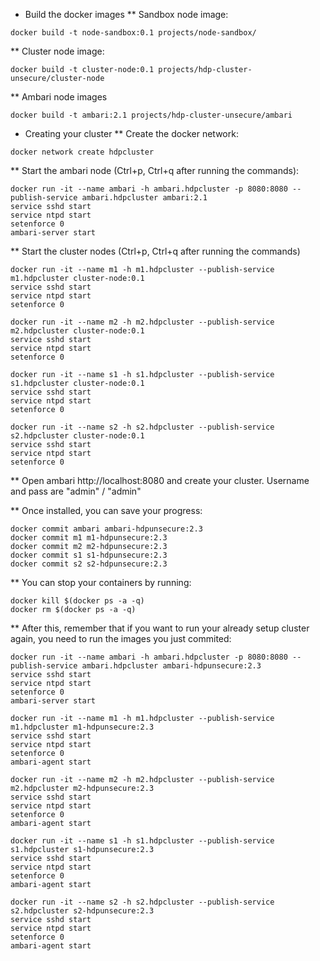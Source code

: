 * Build the docker images
** Sandbox node image:
```
docker build -t node-sandbox:0.1 projects/node-sandbox/
```

** Cluster node image:
```
docker build -t cluster-node:0.1 projects/hdp-cluster-unsecure/cluster-node
```

** Ambari node images
```
docker build -t ambari:2.1 projects/hdp-cluster-unsecure/ambari
```

* Creating your cluster
** Create the docker network:
```
docker network create hdpcluster
```

** Start the ambari node (Ctrl+p, Ctrl+q after running the commands):
```
docker run -it --name ambari -h ambari.hdpcluster -p 8080:8080 --publish-service ambari.hdpcluster ambari:2.1
service sshd start
service ntpd start
setenforce 0
ambari-server start
```

** Start the cluster nodes (Ctrl+p, Ctrl+q after running the commands)
```
docker run -it --name m1 -h m1.hdpcluster --publish-service m1.hdpcluster cluster-node:0.1
service sshd start
service ntpd start
setenforce 0
```
```
docker run -it --name m2 -h m2.hdpcluster --publish-service m2.hdpcluster cluster-node:0.1
service sshd start
service ntpd start
setenforce 0
```
```
docker run -it --name s1 -h s1.hdpcluster --publish-service s1.hdpcluster cluster-node:0.1
service sshd start
service ntpd start
setenforce 0
```
```
docker run -it --name s2 -h s2.hdpcluster --publish-service s2.hdpcluster cluster-node:0.1
service sshd start
service ntpd start
setenforce 0
```

** Open ambari http://localhost:8080 and create your cluster. Username and pass are "admin" / "admin"

** Once installed, you can save your progress:
```
docker commit ambari ambari-hdpunsecure:2.3
docker commit m1 m1-hdpunsecure:2.3
docker commit m2 m2-hdpunsecure:2.3
docker commit s1 s1-hdpunsecure:2.3
docker commit s2 s2-hdpunsecure:2.3
```

** You can stop your containers by running:
```
docker kill $(docker ps -a -q)
docker rm $(docker ps -a -q)
```

** After this, remember that if you want to run your already setup cluster again, you need to run the images you just commited:
```
docker run -it --name ambari -h ambari.hdpcluster -p 8080:8080 --publish-service ambari.hdpcluster ambari-hdpunsecure:2.3
service sshd start
service ntpd start
setenforce 0
ambari-server start
```
```
docker run -it --name m1 -h m1.hdpcluster --publish-service m1.hdpcluster m1-hdpunsecure:2.3
service sshd start
service ntpd start
setenforce 0
ambari-agent start
```
```
docker run -it --name m2 -h m2.hdpcluster --publish-service m2.hdpcluster m2-hdpunsecure:2.3
service sshd start
service ntpd start
setenforce 0
ambari-agent start
```
```
docker run -it --name s1 -h s1.hdpcluster --publish-service s1.hdpcluster s1-hdpunsecure:2.3
service sshd start
service ntpd start
setenforce 0
ambari-agent start
```
```
docker run -it --name s2 -h s2.hdpcluster --publish-service s2.hdpcluster s2-hdpunsecure:2.3
service sshd start
service ntpd start
setenforce 0
ambari-agent start
```